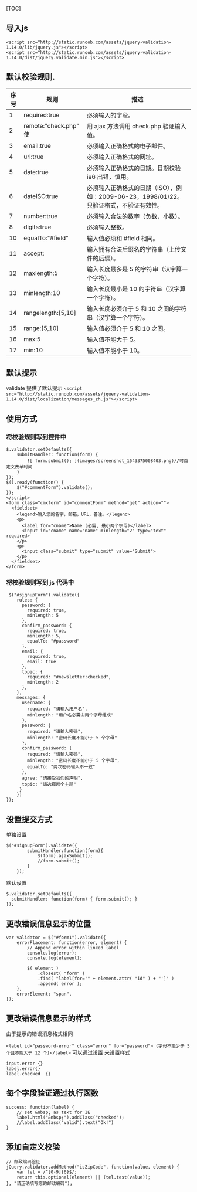[TOC]

## 导入js
```
<script src="http://static.runoob.com/assets/jquery-validation-1.14.0/lib/jquery.js"></script>
<script src="http://static.runoob.com/assets/jquery-validation-1.14.0/dist/jquery.validate.min.js"></script>
```
## 默认校验规则.

|序号|规则|描述|
|---|---|---|
|1|required:true|必须输入的字段。|
|2|remote:"check.php"	使|用 ajax 方法调用 check.php 验证输入值。|
|3|email:true|	必须输入正确格式的电子邮件。|
|4|url:true	|必须输入正确格式的网址。|
|5|date:true	|必须输入正确格式的日期。日期校验 ie6 出错，慎用。|
|6|dateISO:true|	必须输入正确格式的日期（ISO），例如：2009-06-23，1998/01/22。只验证格式，不验证有效性。|
|7|number:true	|必须输入合法的数字（负数，小数）。|
|8|digits:true	|必须输入整数。|
|10|equalTo:"#field"	|输入值必须和 #field 相同。|
|11|accept:	|输入拥有合法后缀名的字符串（上传文件的后缀）。|
|12|maxlength:5	|输入长度最多是 5 的字符串（汉字算一个字符）。|
|13|minlength:10	|输入长度最小是 10 的字符串（汉字算一个字符）。|
|14|rangelength:[5,10]	|输入长度必须介于 5 和 10 之间的字符串（汉字算一个字符）。|
|15|range:[5,10]	|输入值必须介于 5 和 10 之间。|
|16|max:5	|输入值不能大于 5。|
|17|min:10	|输入值不能小于 10。|
## 默认提示 
validate 提供了默认提示
`<script src="http://static.runoob.com/assets/jquery-validation-1.14.0/dist/localization/messages_zh.js"></script>`
## 使用方式
### 将校验规则写到控件中
```
$.validator.setDefaults({
    submitHandler: function(form) {
        ![ form.submit(); ](images/screenshot_1543375008403.png)//可自定义表单时间
    }
});
$().ready(function() {
    $("#commentForm").validate();
});
</script>
<form class="cmxform" id="commentForm" method="get" action="">
  <fieldset>
    <legend>输入您的名字，邮箱，URL，备注。</legend>
    <p>
      <label for="cname">Name (必需, 最小两个字母)</label>
      <input id="cname" name="name" minlength="2" type="text" required>
    </p>
    <p>
      <input class="submit" type="submit" value="Submit">
    </p>
  </fieldset>
</form>
```
###  将校验规则写到 js 代码中
```
 $("#signupForm").validate({
    rules: {
      password: {
        required: true,
        minlength: 5
      },
      confirm_password: {
        required: true,
        minlength: 5,
        equalTo: "#password"
      },
      email: {
        required: true,
        email: true
      },
      topic: {
        required: "#newsletter:checked",
        minlength: 2
      },
    },
    messages: {
      username: {
        required: "请输入用户名",
        minlength: "用户名必需由两个字母组成"
      },
      password: {
        required: "请输入密码",
        minlength: "密码长度不能小于 5 个字母"
      },
      confirm_password: {
        required: "请输入密码",
        minlength: "密码长度不能小于 5 个字母",
        equalTo: "两次密码输入不一致"
      },
      agree: "请接受我们的声明",
      topic: "请选择两个主题"
     }
    })
});
```
##  设置提交方式
单独设置
```
$("#signupForm").validate({
        submitHandler:function(form){
            $(form).ajaxSubmit();  
            //form.submit();
        }    
    });
```
默认设置
```
$.validator.setDefaults({
  submitHandler: function(form) { form.submit(); }
});
```
## 更改错误信息显示的位置
```
var validator = $("#form1").validate({
    errorPlacement: function(error, element) {
        // Append error within linked label
        console.log(error);
        console.log(element);

        $( element )
            .closest( "form" )
            .find( "label[for='" + element.attr( "id" ) + "']" )
            .append( error );
    },
    errorElement: "span",
});
```
## 更改错误信息显示的样式
由于提示的错误消息格式相同

 `<label id="password-error" class="error" for="password"> (字母不能少于 5 个且不能大于 12 个)</label>`
可以通过设置 来设置样式
```
input.error {}
label.error{}
label.checked  {}
```
## 每个字段验证通过执行函数
```
success: function(label) {
    // set &nbsp; as text for IE
    label.html("&nbsp;").addClass("checked");
    //label.addClass("valid").text("Ok!")
}
```

## 添加自定义校验
```
// 邮政编码验证   
jQuery.validator.addMethod("isZipCode", function(value, element) {   
    var tel = /^[0-9]{6}$/;
    return this.optional(element) || (tel.test(value));
}, "请正确填写您的邮政编码");
```


